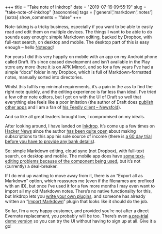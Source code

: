 +++
title = "Take note of Inkdrop"
date = "2019-07-19 09:55:19"
slug = "take-note-of-inkdrop"
[taxonomies]
tags = ['general','markdown','notes']
[extra]
show_comments = "false"
+++

Note-taking is a tricky business, especially if you want to be able to easily read and edit them on multiple devices. The things I want to be able to do sounds easy enough: simple Markdown editing, backed by Dropbox, with full-text search, on desktop and mobile. The desktop part of this is easy enough – hello [Notepad](https://en.wikipedia.org/wiki/Microsoft_Notepad)!

For years I did this very happily on mobile with an app on my Android phone called Draft. It’s since ceased development and isn’t available in the Play store any more ([here it is on APK Mirror](https://www.apkmirror.com/apk/mvilla/draft/)), and so for a few years I’ve had a simple “docs” folder in my Dropbox, which is full of Markdown-formatted notes, manually sorted into directories.

Whilst this fulfils my minimal requirements, it’s a pain in the ass to find the right note quickly, and the editing experience is far less than ideal. I’ve tried a few other note editors, but I got on with the UI of Draft so well that everything else feels like a poor imitation (the author of Draft does [publish other apps](http://mvilla.it/) and I am a fan of [his Feedly client – Newsfold](http://mvilla.it/newsfold/)).

And so like all great leaders brought low, I compromised on my ideals.

After looking around, I have landed on [Inkdrop](https://inkdrop.app/). It’s come up a few times on [Hacker News](https://inkdrop.app/) since the author [has been quite open](https://blog.inkdrop.info/) about making subscriptions to this app his sole source of income (there is [a 60 day trial before you have to provide any bank details](https://inkdrop.app/pricing/)).

So: simple Markdown editing, cloud sync (not Dropbox), with full-text search, on desktop and mobile. The mobile app does have [some text-editing problems because of the component being used](https://forum.inkdrop.app/t/android-version-disables-glide-typing-on-google-keyboard/644), but it’s not (currently) a deal-breaker.

If I do end up wanting to move away from it, there is an “Export all as Markdown” option, which reassures me (even if the filenames are prefixed with an ID), but once I’ve used it for a few more months I may even want to import all my old Markdown notes. There’s no native functionality for this, but Inkdrop lets you [write your own plugins](https://docs.inkdrop.app/manual/extend-inkdrop-with-plugins), and someone has already written an “[Import Markdown](https://github.com/q1701/inkdrop-import-markdown)” plugin that looks like it should do the job.

So far, I’m a very happy customer, and provided you’re not after a direct Evernote replacement, you probably will be too. There’s even [a pre-trial demo version](https://my.inkdrop.app/demo) so you can try the UI without having to sign up at all. Give it a go!
